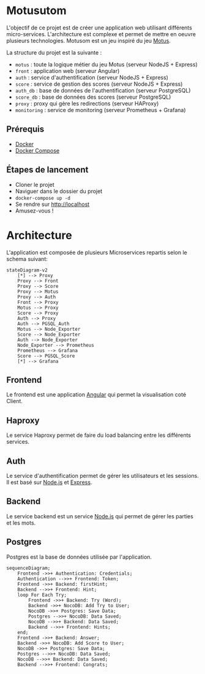 # Motusutom

L'objectif de ce projet est de créer une application web utilisant différents micro-services. L'architecture est complexe et permet de mettre en oeuvre plusieurs technologies.
Motusom est un jeu inspiré du jeu [Motus](<https://fr.wikipedia.org/wiki/Motus_(jeu)>).

La structure du projet est la suivante :

- `motus` : toute la logique métier du jeu Motus (serveur NodeJS + Express)
- `front` : application web (serveur Angular)
- `auth` : service d'authentification (serveur NodeJS + Express)
- `score` : service de gestion des scores (serveur NodeJS + Express)
- `auth_db` : base de données de l'authentification (serveur PostgreSQL)
- `score_db` : base de données des scores (serveur PostgreSQL)
- `proxy` : proxy qui gère les redirections (serveur HAProxy)
- `monitoring` : service de monitoring (serveur Prometheus + Grafana)

## Prérequis

- [Docker](https://www.docker.com/)
- [Docker Compose](https://docs.docker.com/compose/)

## Étapes de lancement

- Cloner le projet
- Naviguer dans le dossier du projet
- `docker-compose up -d`
- Se rendre sur [http://localhost](http://localhost)
- Amusez-vous !

# Architecture

L'application est composée de plusieurs Microservices repartis selon le schema suivant:

```mermaid
stateDiagram-v2
    [*] --> Proxy
    Proxy --> Front
    Proxy --> Score
    Proxy --> Motus
    Proxy --> Auth
    Front --> Proxy
    Motus --> Proxy
    Score --> Proxy
    Auth --> Proxy
    Auth --> PGSQL_Auth
    Motus --> Node_Exporter
    Score --> Node_Exporter
    Auth --> Node_Exporter
    Node_Exporter --> Prometheus
    Prometheus --> Grafana
    Score --> PGSQL_Score
    [*] --> Grafana
```

## Frontend

Le frontend est une application [Angular](https://angular.io/) qui permet la visualisation coté Client.

## Haproxy

Le service Haproxy permet de faire du load balancing entre les différents services.

## Auth

Le service d'authentification permet de gérer les utilisateurs et les sessions. Il est basé sur [Node.js](https://nodejs.org/en/) et [Express](https://expressjs.com/).

## Backend

Le service backend est un service [Node.js](https://nodejs.org/en/) qui permet de gérer les parties et les mots.

## Postgres

Postgres est la base de données utilisée par l'application.

```mermaid
sequenceDiagram;
    Frontend ->>+ Authentication: Credentials;
    Authentication -->>+ Frontend: Token;
    Frontend ->>+ Backend: firstHint;
    Backend -->>+ Frontend: Hint;
    loop For Each Try;
        Frontend ->>+ Backend: Try (Word);
        Backend ->>+ NocoDB: Add Try to User;
        NocoDB ->>+ Postgres: Save Data;
        Postgres -->>+ NocoDB: Data Saved;
        NocoDB -->>+ Backend: Data Saved;
        Backend -->>+ Frontend: Hints;
    end;
    Frontend ->>+ Backend: Answer;
    Backend ->>+ NocoDB: Add Score to User;
    NocoDB ->>+ Postgres: Save Data;
    Postgres -->>+ NocoDB: Data Saved;
    NocoDB -->>+ Backend: Data Saved;
    Backend -->>+ Frontend: Congrats;
```
